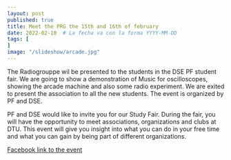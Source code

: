 ```yaml
---
layout: post
published: true
title: Meet the PRG the 15th and 16th of february
date: 2022-02-10  # La fecha va con la forma YYYY-MM-DD
tags: [
]
image: "/slideshow/arcade.jpg"
---
```


The Radiogrouppe wil be presented to the students in the DSE PF student fair. We are going to show a demonstration of Music for oscilloscopes, showing the arcade machine and also some radio experiment. We are exited to present the association to all the new students. The event is organized by PF and DSE.

PF and DSE would like to invite you for our Study Fair. During the fair, you will have the opportunity to meet associations, organizations and clubs at DTU. This event will give you insight into what you can do in your free time and what you can gain by being part of different organizations.

[Facebook link to the event](https://fb.me/e/1yqZUkhSE)
